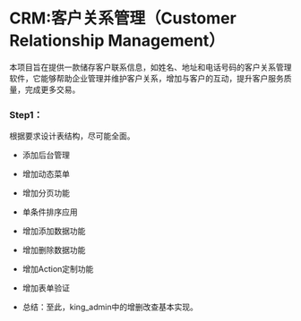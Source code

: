 # CRM:客户关系管理（Customer Relationship Management）

本项目旨在提供一款储存客户联系信息，如姓名、地址和电话号码的客户关系管理软件，它能够帮助企业管理并维护客户关系，增加与客户的互动，提升客户服务质量，完成更多交易。

### Step1：

根据要求设计表结构，尽可能全面。

- 添加后台管理

- 增加动态菜单

- 增加分页功能

- 单条件排序应用

- 增加添加数据功能

- 增加删除数据功能

- 增加Action定制功能

- 增加表单验证

- 总结：至此，king_admin中的增删改查基本实现。
